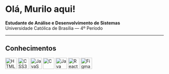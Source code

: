# Olá, Murilo aqui!

**Estudante de Análise e Desenvolvimento de Sistemas**  
Universidade Católica de Brasília — 4º Período

---

## Conhecimentos

<p align="left">
  <img src="https://cdn.jsdelivr.net/gh/devicons/devicon/icons/html5/html5-original.svg" height="36" alt="HTML5" title="HTML5"/>
  <img src="https://cdn.jsdelivr.net/gh/devicons/devicon/icons/css3/css3-original.svg" height="36" alt="CSS3" title="CSS3"/>
  <img src="https://cdn.jsdelivr.net/gh/devicons/devicon/icons/javascript/javascript-original.svg" height="36" alt="JavaScript" title="JavaScript"/>
  <img src="https://cdn.jsdelivr.net/gh/devicons/devicon/icons/c/c-original.svg" height="36" alt="C" title="C"/>
  <img src="https://cdn.jsdelivr.net/gh/devicons/devicon/icons/java/java-original.svg" height="36" alt="Java" title="Java"/>
  <img src="https://cdn.jsdelivr.net/gh/devicons/devicon/icons/react/react-original.svg" height="36" alt="React" title="React"/>
  <img src="https://cdn.jsdelivr.net/gh/devicons/devicon/icons/figma/figma-original.svg" height="36" alt="Figma" title="Figma"/>
</p>
